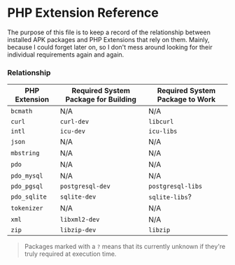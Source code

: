 # PHP Extension Reference

The purpose of this file is to keep a record of the relationship between installed APK packages and PHP Extensions that rely on them. Mainly, because I could forget later on, so I don't mess around looking for their individual requirements again and again.

### Relationship

| PHP Extension | Required System Package for Building  | Required System Package to Work   |
| ------------- | ------------------------------------- | --------------------------------- |
| `bcmath`      | N/A                                   | N/A                               |
| `curl`        | `curl-dev`                            | `libcurl`                         |
| `intl`        | `icu-dev`                             | `icu-libs`                        |
| `json`        | N/A                                   | N/A                               |
| `mbstring`    | N/A                                   | N/A                               |
| `pdo`         | N/A                                   | N/A                               |
| `pdo_mysql`   | N/A                                   | N/A                               |
| `pdo_pgsql`   | `postgresql-dev`                      | `postgresql-libs`                 |
| `pdo_sqlite`  | `sqlite-dev`                          | `sqlite-libs`?                    |
| `tokenizer`   | N/A                                   | N/A                               |
| `xml`         | `libxml2-dev`                         | N/A                               |
| `zip`         | `libzip-dev`                          | `libzip`                          |

> Packages marked with a `?` means that its currently unknown if they're truly required at execution time.